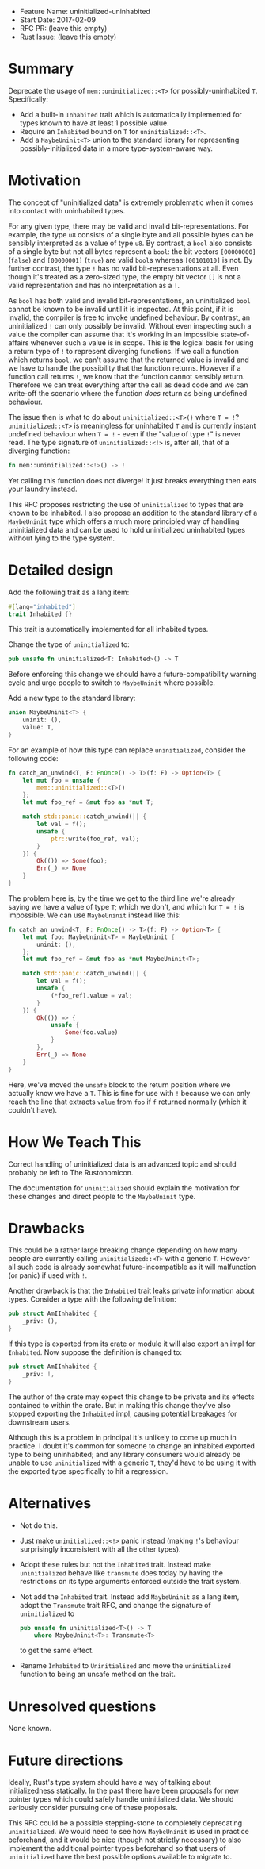 - Feature Name: uninitialized-uninhabited
- Start Date: 2017-02-09
- RFC PR: (leave this empty)
- Rust Issue: (leave this empty)

# Summary
[summary]: #summary

Deprecate the usage of `mem::uninitialized::<T>` for possibly-uninhabited `T`.
Specifically:
  * Add a built-in `Inhabited` trait which is automatically implemented for
    types known to have at least 1 possible value.
  * Require an `Inhabited` bound on `T` for `uninitialized::<T>`.
  * Add a `MaybeUninit<T>` union to the standard library for representing
    possibly-initialized data in a more type-system-aware way.

# Motivation
[motivation]: #motivation

The concept of "uninitialized data" is extremely problematic when it comes into
contact with uninhabited types.

For any given type, there may be valid and invalid bit-representations. For
example, the type `u8` consists of a single byte and all possible bytes can be
sensibly interpreted as a value of type `u8`. By contrast, a `bool` also
consists of a single byte but not all bytes represent a `bool`: the
bit vectors `[00000000]` (`false`) and `[00000001]` (`true`) are valid `bool`s
whereas `[00101010]` is not. By further contrast, the type `!` has no valid
bit-representations at all. Even though it's treated as a zero-sized type, the
empty bit vector `[]` is not a valid representation and has no interpretation
as a `!`.

As `bool` has both valid and invalid bit-representations, an uninitialized
`bool` cannot be known to be invalid until it is inspected. At this point, if
it is invalid, the compiler is free to invoke undefined behaviour. By contrast,
an uninitialized `!` can only possibly be invalid. Without even inspecting such
a value the compiler can assume that it's working in an impossible
state-of-affairs whenever such a value is in scope. This is the logical basis
for using a return type of `!` to represent diverging functions.  If we call a
function which returns `bool`, we can't assume that the returned value is
invalid and we have to handle the possibility that the function returns.
However if a function call returns `!`, we know that the function cannot
sensibly return. Therefore we can treat everything after the call as dead code
and we can write-off the scenario where the function *does* return as being
undefined behaviour.

The issue then is what to do about `uninitialized::<T>()` where `T = !`?
`uninitialized::<T>` is meaningless for uninhabited `T` and is currently
instant undefined behaviour when `T = !` - even if the "value of type `!`" is
never read. The type signature of `uninitialized::<!>` is, after all, that of a
diverging function:

```rust
fn mem::uninitialized::<!>() -> !
```

Yet calling this function does not diverge! It just breaks everything then eats
your laundry instead.

This RFC proposes restricting the use of `uninitialized` to types that are
known to be inhabited. I also propose an addition to the standard library of a
`MaybeUninit` type which offers a much more principled way of handling
uninitialized data and can be used to hold uninitialized uninhabited types
without lying to the type system.

# Detailed design
[design]: #detailed-design

Add the following trait as a lang item:

```rust
#[lang="inhabited"]
trait Inhabited {}
```

This trait is automatically implemented for all inhabited types.

Change the type of `uninitialized` to:

```rust
pub unsafe fn uninitialized<T: Inhabited>() -> T
```

Before enforcing this change we should have a future-compatibility warning
cycle and urge people to switch to `MaybeUninit` where possible.

Add a new type to the standard library:

```rust
union MaybeUninit<T> {
    uninit: (),
    value: T,
}
```

For an example of how this type can replace `uninitialized`, consider the
following code:

```rust
fn catch_an_unwind<T, F: FnOnce() -> T>(f: F) -> Option<T> {
    let mut foo = unsafe {
        mem::uninitialized::<T>()
    };
    let mut foo_ref = &mut foo as *mut T;

    match std::panic::catch_unwind(|| {
        let val = f();
        unsafe {
            ptr::write(foo_ref, val);
        }
    }) {
        Ok(()) => Some(foo);
        Err(_) => None
    }
}
```

The problem here is, by the time we get to the third line we're already saying
we have a value of type `T`; which we don't, and which for `T = !` is
impossible. We can use `MaybeUninit` instead like this:

```rust
fn catch_an_unwind<T, F: FnOnce() -> T>(f: F) -> Option<T> {
    let mut foo: MaybeUninit<T> = MaybeUninit {
        uninit: (),
    };
    let mut foo_ref = &mut foo as *mut MaybeUninit<T>;

    match std::panic::catch_unwind(|| {
        let val = f();
        unsafe {
            (*foo_ref).value = val;
        }
    }) {
        Ok(()) => {
            unsafe {
                Some(foo.value)
            }
        },
        Err(_) => None
    }
}
```

Here, we've moved the `unsafe` block to the return position where we actually
know we have a `T`.  This is fine for use with `!` because we can only reach
the line that extracts `value` from `foo` if `f` returned normally (which it
couldn't have).

# How We Teach This
[how-we-teach-this]: #how-we-teach-this

Correct handling of uninitialized data is an advanced topic and should probably be
left to The Rustonomicon.

The documentation for `uninitialized` should explain the motivation for these
changes and direct people to the `MaybeUninit` type.

# Drawbacks
[drawbacks]: #drawbacks

This could be a rather large breaking change depending on how many people are
currently calling `uninitialized::<T>` with a generic `T`. However all such
code is already somewhat future-incompatible as it will malfunction (or panic)
if used with `!`.

Another drawback is that the `Inhabited` trait leaks private information about
types. Consider a type with the following definition:

```rust
pub struct AmIInhabited {
    _priv: (),
}
```

If this type is exported from its crate or module it will also export an impl
for `Inhabited`. Now suppose the definition is changed to:

```rust
pub struct AmIInhabited {
    _priv: !,
}
```

The author of the crate may expect this change to be private and its effects
contained to within the crate. But in making this change they've also stopped
exporting the `Inhabited` impl, causing potential breakages for downstream
users.

Although this is a problem in principal it's unlikely to come up much in
practice. I doubt it's common for someone to change an inhabited exported type
to being uninhabited; and any library consumers would already be unable to use
`uninitialized` with a generic `T`, they'd have to be using it with the
exported type specifically to hit a regression.

# Alternatives
[alternatives]: #alternatives

* Not do this.
* Just make `uninitialized::<!>` panic instead (making `!`'s behaviour
  surprisingly inconsistent with all the other types).
* Adopt these rules but not the `Inhabited` trait. Instead make `uninitialized`
  behave like `transmute` does today by having the restrictions on its type
  arguments enforced outside the trait system.
* Not add the `Inhabited` trait. Instead add `MaybeUninit` as a lang item,
  adopt the `Transmute` trait RFC, and change the signature of `uninitialized` to

    ```rust
    pub unsafe fn uninitialized<T>() -> T
        where MaybeUninit<T>: Transmute<T>
    ```
  to get the same effect.
* Rename `Inhabited` to `Uninitialized` and move the `uninitialized` function
  to being an unsafe method on the trait.

# Unresolved questions
[unresolved]: #unresolved-questions

None known.

# Future directions

Ideally, Rust's type system should have a way of talking about initializedness
statically. In the past there have been proposals for new pointer types which
could safely handle uninitialized data. We should seriously consider pursuing
one of these proposals.

This RFC could be a possible stepping-stone to completely deprecating
`uninitialized`. We would need to see how `MaybeUninit` is used in practice
beforehand, and it would be nice (though not strictly necessary) to also
implement the additional pointer types beforehand so that users of
`uninitialized` have the best possible options available to migrate to.

